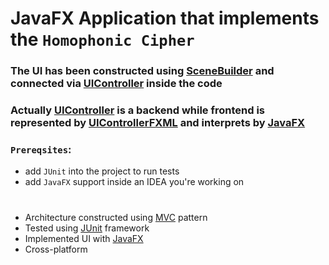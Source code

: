[MVC]: https://en.wikipedia.org/wiki/Model%E2%80%93view%E2%80%93controller
[JUnit]: https://junit.org/junit5/
[JavaFX]:https://openjfx.io/
[SceneBuilder]:https://gluonhq.com/products/scene-builder/
[UIController]:src/main/java/pl/polsl/lab/vartan/babayan/controllercipher/UIController.java
[UIControllerFXML]:src/main/resources/pl/polsl/lab/vartan/babayan/UIController.fxml

# JavaFX Application that implements the `Homophonic Cipher`
### The UI has been constructed using [SceneBuilder] and connected via [UIController] inside the code
### Actually [UIController] is a backend while frontend is represented by [UIControllerFXML] and interprets by [JavaFX]

### `Prereqsites`: 
- add `JUnit` into the project to run tests
- add `JavaFX` support inside an IDEA you're working on

#
* Architecture constructed using [MVC] pattern
* Tested using [JUnit] framework
* Implemented UI with [JavaFX]
* Cross-platform